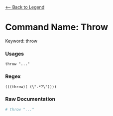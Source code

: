 [<-- Back to Legend](../legend.md)

# Command Name: Throw
Keyword: throw

### Usages
```
throw "..."
```

### Regex
```regexp
(((throw)( (\".*?\"))))
```

### Raw Documentation
```yml
# throw "..."
```
